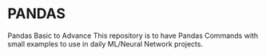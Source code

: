 # PANDAS
Pandas Basic to Advance
This repository is to have Pandas Commands with small examples to use in daily ML/Neural Network projects.
